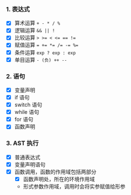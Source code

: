 ### 1. 表达式

- [x] 算术运算 ```+ - * / % ```
- [x] 逻辑运算 ```&& || !```
- [x] 比较运算 ``` > >= < <= == != ```
- [x] 赋值运算 ```= += *= /= -= %= ```
- [x] 条件运算 ``` exp ? exp : exp ```
- [x] 单目运算 ``` - (负) ++ -- ```

### 2. 语句

- [x] 变量声明
- [x] if 语句
- [x] switch 语句
- [x] while 语句
- [x] for 语句
- [x] 函数声明

### 3. AST 执行
- [x] 普通表达式
- [x] 变量声明语句
- [x] 函数调用，函数的作用域包括两部分
  - [x] 函数声明处，所在的环境作用域
  - 形式参数作用域，调用时会将实参赋值给形参
